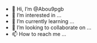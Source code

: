 - 👋 Hi, I’m @Abou9pgb
- 👀 I’m interested in ...
- 🌱 I’m currently learning ...
- 💞️ I’m looking to collaborate on ...
- 📫 How to reach me ...

<!---
Abou9pgb/Abou9pgb is a ✨ special ✨ repository because its `README.md` (this file) appears on your GitHub profile.
You can click the Preview link to take a look at your changes.
---
